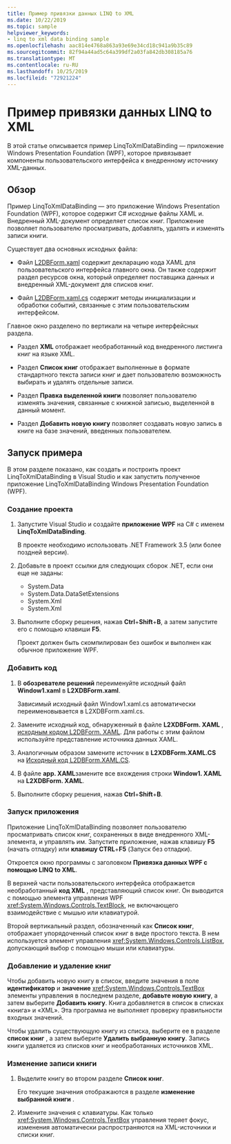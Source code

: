 ```yaml
---
title: Пример привязки данных LINQ to XML
ms.date: 10/22/2019
ms.topic: sample
helpviewer_keywords:
- linq to xml data binding sample
ms.openlocfilehash: aac814e4768a863a93e69e34cd18c941a9b35c89
ms.sourcegitcommit: 82f94a44ad5c64a399df2a03fa842db308185a76
ms.translationtype: MT
ms.contentlocale: ru-RU
ms.lasthandoff: 10/25/2019
ms.locfileid: "72921224"
---
```

# <a name="linq-to-xml-data-binding-sample"></a>Пример привязки данных LINQ to XML

В этой статье описывается пример LinqToXmlDataBinding — приложение Windows Presentation Foundation (WPF), которое привязывает компоненты пользовательского интерфейса к внедренному источнику XML-данных.

## <a name="overview"></a>Обзор

Пример LinqToXmlDataBinding — это приложение Windows Presentation Foundation (WPF), которое содержит C# исходные файлы XAML и. Внедренный XML-документ определяет список книг. Приложение позволяет пользователю просматривать, добавлять, удалять и изменять записи книги.

Существует два основных исходных файла:

- Файл [L2DBForm.xaml](l2dbform-xaml-source-code.md) содержит декларацию кода XAML для пользовательского интерфейса главного окна. Он также содержит раздел ресурсов окна, который определяет поставщика данных и внедренный XML-документ для списков книг.

- Файл [L2DBForm.xaml.cs](l2dbform-xaml-cs-source-code.md) содержит методы инициализации и обработки событий, связанные с этим пользовательским интерфейсом.

Главное окно разделено по вертикали на четыре интерфейсных раздела.

- Раздел **XML** отображает необработанный код внедренного листинга книг на языке XML.

- Раздел **Список книг** отображает выполненные в формате стандартного текста записи книг и дает пользователю возможность выбирать и удалять отдельные записи.

- Раздел **Правка выделенной книги** позволяет пользователю изменять значения, связанные с книжной записью, выделенной в данный момент.

- Раздел **Добавить новую книгу** позволяет создавать новую запись в книге на базе значений, введенных пользователем.

## <a name="run-the-sample"></a>Запуск примера

В этом разделе показано, как создать и построить проект LinqToXmlDataBinding в Visual Studio и как запустить полученное приложение LinqToXmlDataBinding Windows Presentation Foundation (WPF).

### <a name="create-the-project"></a>Создание проекта

1. Запустите Visual Studio и создайте **приложение WPF** на C# с именем **LinqToXmlDataBinding**.

   В проекте необходимо использовать .NET Framework 3.5 (или более поздней версии).

1. Добавьте в проект ссылки для следующих сборок .NET, если они еще не заданы:

    - System.Data
    - System.Data.DataSetExtensions
    - System.Xml
    - System.Xml

1. Выполните сборку решения, нажав **Ctrl**+**Shift**+**B**, а затем запустите его с помощью клавиши **F5**.

   Проект должен быть скомпилирован без ошибок и выполнен как обычное приложение WPF.

### <a name="add-code"></a>Добавить код

1. В **обозревателе решений** переименуйте исходный файл **Window1.xaml** в **L2XDBForm.xaml**.

   Зависимый исходный файл Window1.xaml.cs автоматически переименовывается в L2XDBForm.xaml.cs.

1. Замените исходный код, обнаруженный в файле **L2XDBForm. XAML** , [исходным кодом L2DBForm. XAML](l2dbform-xaml-source-code.md). Для работы с этим файлом используйте представление источника данных XAML.

1. Аналогичным образом замените источник в **L2XDBForm.XAML.CS** на [Исходный код L2DBForm.XAML.CS](l2dbform-xaml-cs-source-code.md).

1. В файле **app. XAML**замените все вхождения строки **Window1. XAML** на **L2XDBForm. XAML**.

1. Выполните сборку решения, нажав **Ctrl**+**Shift**+**B**.

### <a name="run-the-app"></a>Запуск приложения

Приложение LinqToXmlDataBinding позволяет пользователю просматривать список книг, сохраненных в виде внедренного XML-элемента, и управлять им. Запустите приложение, нажав клавишу **F5** (начать отладку) или **клавишу CTRL**+**F5** (Запуск без отладки).

Откроется окно программы с заголовком **Привязка данных WPF с помощью LINQ to XML**.

В верхней части пользовательского интерфейса отображается необработанный **код XML** , представляющий список книг. Он выводится с помощью элемента управления WPF <xref:System.Windows.Controls.TextBlock>, не включающего взаимодействие с мышью или клавиатурой.

Второй вертикальный раздел, обозначенный как **Список книг**, отображает упорядоченный список книг в виде простого текста. В нем используется элемент управления <xref:System.Windows.Controls.ListBox>, допускающий выбор с помощью мыши или клавиатуры.

### <a name="add-and-delete-books"></a>Добавление и удаление книг

Чтобы добавить новую книгу в список, введите значения в поле **идентификатор** и **значение** <xref:System.Windows.Controls.TextBox> элементы управления в последнем разделе, **добавьте новую книгу**, а затем выберите **Добавить книгу**. Книга добавляется в список в списках «книга» и «XML». Эта программа не выполняет проверку правильности входных значений.

Чтобы удалить существующую книгу из списка, выберите ее в разделе **список книг** , а затем выберите **Удалить выбранную книгу**. Запись книги удаляется из списков книг и необработанных источников XML.

### <a name="edit-a-book-entry"></a>Изменение записи книги

1. Выделите книгу во втором разделе **Список книг**.

   Его текущие значения отображаются в разделе **изменение выбранной книги** .

1. Измените значения с клавиатуры. Как только <xref:System.Windows.Controls.TextBox> управления теряет фокус, изменения автоматически распространяются на XML-источники и списки книг.
